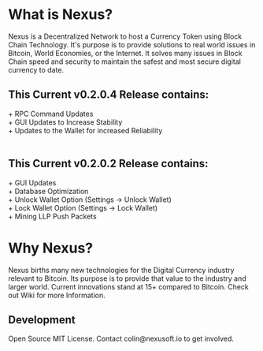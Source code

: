 <h1>What is Nexus?</h1>

Nexus is a Decentralized Network to host a Currency Token using Block Chain Technology. It's purpose is to provide solutions to real world issues in Bitcoin, World Economies, or the Internet. It solves many issues in Block Chain speed and security to maintain the safest and most secure digital currency to date.

<h2>This Current v0.2.0.4 Release contains:</h4>
+ RPC Command Updates<br>
+ GUI Updates to Increase Stability<br>
+ Updates to the Wallet for increased Reliability<br><br>

<h2>This Current v0.2.0.2 Release contains:</h2>
+ GUI Updates<br>
+ Database Optimization<br>
+ Unlock Wallet Option (Settings -> Unlock Wallet)<br>
+ Lock Wallet Option (Settings -> Lock Wallet)<br>
+ Mining LLP Push Packets<br>

<h1>Why Nexus?</h1>

Nexus births many new technologies for the Digital Currency industry relevant to Bitcoin. Its purpose is to provide that value to the industry and larger world. Current innovations stand at 15+ compared to Bitcoin. Check out Wiki for more Information.

<h2>Development</h2>
Open Source MIT License. Contact colin@nexusoft.io to get involved.